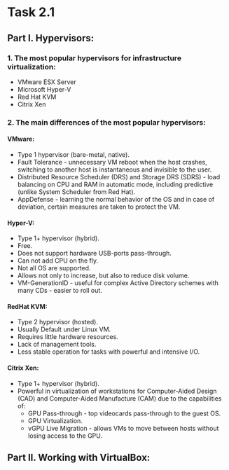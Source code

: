 # Task 2.1
## Part I. Hypervisors:
### 1. The most popular hypervisors for infrastructure virtualization:
  - VMware ESX Server
  - Microsoft Hyper-V
  - Red Hat KVM
  - Citrix Xen

### 2. The main differences of the most popular hypervisors:
#### VMware:
  - Type 1 hypervisor (bare-metal, native).
  - Fault Tolerance - unnecessary VM reboot when the host crashes, switching to another host is instantaneous and invisible to the user.
  - Distributed Resource Scheduler (DRS) and Storage DRS (SDRS) - load balancing on CPU and RAM in automatic mode, including predictive (unlike System Scheduler from Red Hat).
  - AppDefense - learning the normal behavior of the OS and in case of deviation, certain measures are taken to protect the VM.

#### Hyper-V:
  - Type 1+ hypervisor (hybrid).
  - Free.
  - Does not support hardware USB-ports pass-through.
  - Can not add CPU on the fly.
  - Not all OS are supported.
  - Allows not only to increase, but also to reduce disk volume.
  - VM-GenerationID - useful for complex Active Directory schemes with many CDs - easier to roll out.

#### RedHat KVM:
  - Type 2 hypervisor (hosted).
  - Usually Default under Linux VM.
  - Requires little hardware resources.
  - Lack of management tools.
  - Less stable operation for tasks with powerful and intensive I/O.

#### Citrix Xen:
  - Type 1+ hypervisor (hybrid).
  - Powerful in virtualization of workstations for Computer-Aided Design (CAD) and Computer-Aided Manufacture (CAM) due to the capabilities of:
    - GPU Pass-through - top videocards pass-through to the guest OS.
    - GPU Virtualization.
    - vGPU Live Migration - allows VMs to move between hosts without losing access to the GPU.

## Part II. Working with VirtualBox:
